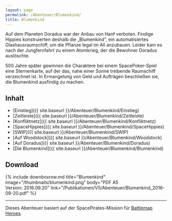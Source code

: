 ```yaml
---
layout: page
permalink: /Abenteuer/Blumenkind/
title: Blumenkind
---
```




Auf dem Planeten Doradus war der Anbau von Hanf verboten. Findige Hippies konstruierten deshalb die „Blumenkind“, ein automatisiertes Glashausraumschiff, um die Pflanze legal im All anzubauen. Leider kam es nach der Jungfernfahrt zu einem Atomkrieg, der die Bewohner Doradus auslöschte.

500 Jahre später gewinnen die Charaktere bei einem SpacePoker-Spiel eine Sternenkarte, auf der das, nahe einer Sonne treibende Raumschiff verzeichnet ist. In Ermangelung von Geld und Aufträgen beschließen sie, die Blumenkind ausfindig zu machen.

## Inhalt

- [Einstieg]({{ site.baseurl }}/Abenteuer/Blumenkind/Einstieg)
- [Zeitleiste]({{ site.baseurl }}/Abenteuer/Blumenkind/Zeitleiste)
- [Konfliktnetz]({{ site.baseurl }}/Abenteuer/Blumenkind/Konfliktnetz)
- [SpaceHippies]({{ site.baseurl }}/Abenteuer/Blumenkind/SpaceHippies)
- [SWIP]({{ site.baseurl }}/Abenteuer/Blumenkind/SWIP)
- [Auf Woodstock]({{ site.baseurl }}/Abenteuer/Blumenkind/Woodstock)
- [Auf Doradus]({{ site.baseurl }}/Abenteuer/Blumenkind/Doradus)
- [Die Blumenkind]({{ site.baseurl }}/Abenteuer/Blumenkind/Blumenkind)

## Download

{% include downboxrow.md title="Blumenkind" image="/thumbnails/blumenkind.png" body="PDF A5<br/>Version: 2016.09.20" link="/Publikationen/V5/Abenteuer/Blumenkind_2016-09-20.pdf" %}

***
Dieses Abenteuer basiert auf der SpacePirates-Mission für [Battlemap Heroes](http://ludus-leonis.com/battlemap-heroes/).
